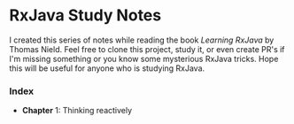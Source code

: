 # RxJava Study Notes

I created this series of notes while reading the book *Learning RxJava* by Thomas Nield. Feel free to clone this project, study it, or even create PR's if I'm missing something or you know some mysterious RxJava tricks. Hope this will be useful for anyone who is studying RxJava.

### Index
* **Chapter** 1: Thinking reactively
